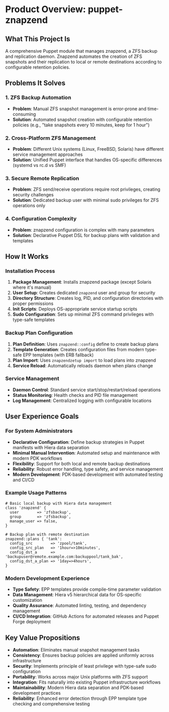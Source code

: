 # Product Overview: puppet-znapzend

## What This Project Is
A comprehensive Puppet module that manages znapzend, a ZFS backup and replication daemon. Znapzend automates the creation of ZFS snapshots and their replication to local or remote destinations according to configurable retention policies.

## Problems It Solves

### 1. ZFS Backup Automation
- **Problem**: Manual ZFS snapshot management is error-prone and time-consuming
- **Solution**: Automated snapshot creation with configurable retention policies (e.g., "take snapshots every 10 minutes, keep for 1 hour")

### 2. Cross-Platform ZFS Management
- **Problem**: Different Unix systems (Linux, FreeBSD, Solaris) have different service management approaches
- **Solution**: Unified Puppet interface that handles OS-specific differences (systemd vs rc.d vs SMF)

### 3. Secure Remote Replication
- **Problem**: ZFS send/receive operations require root privileges, creating security challenges
- **Solution**: Dedicated backup user with minimal sudo privileges for ZFS operations only

### 4. Configuration Complexity
- **Problem**: znapzend configuration is complex with many parameters
- **Solution**: Declarative Puppet DSL for backup plans with validation and templates

## How It Works

### Installation Process
1. **Package Management**: Installs znapzend package (except Solaris where it's manual)
2. **User Setup**: Creates dedicated `znapzend` user and group for security
3. **Directory Structure**: Creates log, PID, and configuration directories with proper permissions
4. **Init Scripts**: Deploys OS-appropriate service startup scripts
5. **Sudo Configuration**: Sets up minimal ZFS command privileges with type-safe templates

### Backup Plan Configuration
1. **Plan Definition**: Uses `znapzend::config` define to create backup plans
2. **Template Generation**: Creates configuration files from modern type-safe EPP templates (with ERB fallback)
3. **Plan Import**: Uses `znapzendzetup import` to load plans into znapzend
4. **Service Reload**: Automatically reloads daemon when plans change

### Service Management
- **Daemon Control**: Standard service start/stop/restart/reload operations
- **Status Monitoring**: Health checks and PID file management  
- **Log Management**: Centralized logging with configurable locations

## User Experience Goals

### For System Administrators
- **Declarative Configuration**: Define backup strategies in Puppet manifests with Hiera data separation
- **Minimal Manual Intervention**: Automated setup and maintenance with modern PDK workflows
- **Flexibility**: Support for both local and remote backup destinations
- **Reliability**: Robust error handling, type safety, and service management
- **Modern Development**: PDK-based development with automated testing and CI/CD

### Example Usage Patterns
```puppet
# Basic local backup with Hiera data management
class 'znapzend' {
  user        => 'zfsbackup',
  group       => 'zfsbackup',
  manage_user => false,
}

# Backup plan with remote destination
znapzend::plans { 'tank':
  config_src        => 'zpool/tank',
  config_src_plan   => '1hour=>10minutes',
  config_dst_a      => 'backupuser@remote.example.com:backuppool/tank_bak',
  config_dst_a_plan => '1day=>4hours',
}
```

### Modern Development Experience
- **Type Safety**: EPP templates provide compile-time parameter validation
- **Data Management**: Hiera v5 hierarchical data for OS-specific customization
- **Quality Assurance**: Automated linting, testing, and dependency management
- **CI/CD Integration**: GitHub Actions for automated releases and Puppet Forge deployment

## Key Value Propositions
- **Automation**: Eliminates manual snapshot management tasks
- **Consistency**: Ensures backup policies are applied uniformly across infrastructure
- **Security**: Implements principle of least privilege with type-safe sudo configuration
- **Portability**: Works across major Unix platforms with ZFS support
- **Integration**: Fits naturally into existing Puppet infrastructure workflows
- **Maintainability**: Modern Hiera data separation and PDK-based development practices
- **Reliability**: Enhanced error detection through EPP template type checking and comprehensive testing